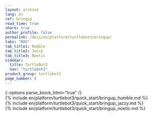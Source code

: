 ```yaml
---
layout: archive
lang: en
ref: bringup
read_time: true
share: true
author_profile: false
permalink: /docs/en/platform/turtlebot3/bringup/
tabs: "ROS"
tab_title1: Humble
tab_title2: Jazzy
tab_title3: Noetic
sidebar:
  title: TurtleBot3
  nav: "turtlebot3"
product_group: turtlebot3
page_number: 8
---
```


<style>body {counter-reset: h1 3 !important;}</style>
<div style="counter-reset: h2 4"></div>
{::options parse_block_html="true" /}

<!--[dummy Header 1]>
  <h1 id="dummy">Quick Start Guide</h1>
  <h2 id="dummy">Bring Up</h2>
  <p class="dummy_content">Wake up your TurtleBot3 using the Bringup package</p>
<![end dummy Header 1]-->

<section data-id="{{ page.tab_title1 }}" class="tab_contents">
{% include en/platform/turtlebot3/quick_start/bringup_humble.md %}
</section>

<section data-id="{{ page.tab_title2 }}" class="tab_contents">
{% include en/platform/turtlebot3/quick_start/bringup_jazzy.md %}
</section>


<section data-id="{{ page.tab_title3 }}" class="tab_contents">
{% include en/platform/turtlebot3/quick_start/bringup_noetic.md %}
</section>
